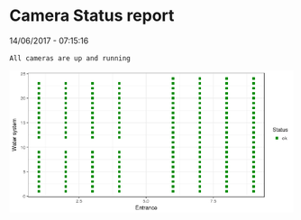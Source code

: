 Camera Status report
================
14/06/2017 - 07:15:16

    All cameras are up and running

![](camreport_files/figure-markdown_github/unnamed-chunk-2-1.png)
